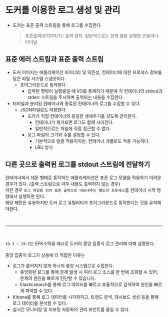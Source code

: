 # 도커를 이용한 로그 생성 및 관리

- 도커는 표준 출력 스트림을 통해 로그를 수집한다.
  > 표준출력(STDOUT): 출력 장치. 일반적으로는 현재 쉘을 실행한 콘솔이나 터미널.

## 표준 에러 스트림과 표준 출력 스트림

- 도커 이미지는 애플리케이션 바이너리 및 의존성, 컨테이너에 대한 프로세스 정보를 담은 파일 시스템 스냅샷이다.
  - 포어그라운드로 동작한다.
    - 입력된 명령이 실행중일 때 I/O를 통제하기 때문에 각 컨테이너의 stdout과 stderr 스트림을 주시하며 출력되는 내용을 수집한다.
- 터미널과 분리된 컨테이너와 종료된 컨테이너의 로그를 수집할 수 있다.
  - JSON파일로도 저장한다.
    - 도커가 직접 컨테이너와 동일한 생애주기를 갖도록 관리한다.
      - 컨테이너가 제거되면 로그도 함께 사라진다.
      - 일반적으로는 파일에 직접 접근할 수 없다.
    - 로그 파일의 크기와 수를 설정할 수 있다.
      - 기본적으로 일괄 적용이지만, 컨테이너 개별로도 적용 가능하다.
      - LRU 방식

## 다른 곳으로 출력된 로그를 stdout 스트림에 전달하기

컨테이너에서 데몬 형태로 동작하는 애플리케이션은 표준 로그 모델을 적용하기 어려운 경우가 있다. (출력 스트림으로 아무 내용도 출력하지 않는 경우)<br/>
이런 경우 `로그 파일을 읽어 표준 출력으로 내보내주는 별도의 프로세스`를 컨테이너 시작 명령에서 실행하면 된다.
<br/>
해당 패턴은 유용하지만 도커 로그 유틸리티가 포어그라운드로 동작한다는 것을 유의해야한다.

<br/><hr/><br/>

`19-3 ~ 19-5`는 EFK스택을 예시로 도커의 중앙 집중식 로그 관리에 대해 설명한다.
<br/><br/>
중앙 집중식 로그가 상용에 더 적합한 이유는

- 로그가 흩어지지 않게 하나의 중앙 시스템으로 수집한다.
  - 중앙화된 로그를 통해 문제 발생 시 여러 로그 소스를 한 번에 조회할 수 있어, 문제의 원인을 빠르게 진단할 수 있습니다.
  - Elasticsearch를 통해 로그 데이터를 빠르고 효율적으로 검색하여 원인을 빠르게 파악할 수 있다.
- Kibana를 통해 로그 데이터를 시각화하고, 트렌드 분석, 대시보드 생성 등을 통해 로그 데이터를 분석할 수 있다.
- 실시간 모니터링 및 리포팅 자동화의 관리 포인트를 줄일 수 있다.

